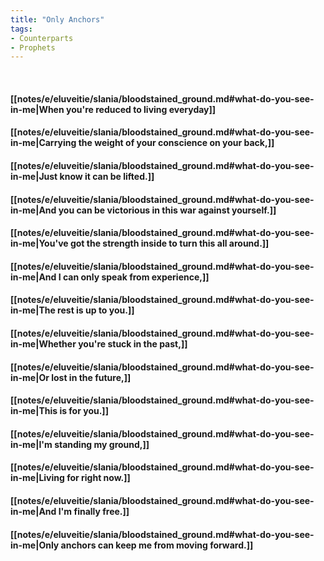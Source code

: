 ```yaml
---
title: "Only Anchors"
tags:
- Counterparts
- Prophets
---
```

&nbsp;
#### [[notes/e/eluveitie/slania/bloodstained_ground.md#what-do-you-see-in-me|When you're reduced to living everyday]]
#### [[notes/e/eluveitie/slania/bloodstained_ground.md#what-do-you-see-in-me|Carrying the weight of your conscience on your back,]]
#### [[notes/e/eluveitie/slania/bloodstained_ground.md#what-do-you-see-in-me|Just know it can be lifted.]]
#### [[notes/e/eluveitie/slania/bloodstained_ground.md#what-do-you-see-in-me|And you can be victorious in this war against yourself.]]
#### [[notes/e/eluveitie/slania/bloodstained_ground.md#what-do-you-see-in-me|You've got the strength inside to turn this all around.]]
#### [[notes/e/eluveitie/slania/bloodstained_ground.md#what-do-you-see-in-me|And I can only speak from experience,]]
#### [[notes/e/eluveitie/slania/bloodstained_ground.md#what-do-you-see-in-me|The rest is up to you.]]
#### [[notes/e/eluveitie/slania/bloodstained_ground.md#what-do-you-see-in-me|Whether you're stuck in the past,]]
#### [[notes/e/eluveitie/slania/bloodstained_ground.md#what-do-you-see-in-me|Or lost in the future,]]
#### [[notes/e/eluveitie/slania/bloodstained_ground.md#what-do-you-see-in-me|This is for you.]]
#### [[notes/e/eluveitie/slania/bloodstained_ground.md#what-do-you-see-in-me|I'm standing my ground,]]
#### [[notes/e/eluveitie/slania/bloodstained_ground.md#what-do-you-see-in-me|Living for right now.]]
#### [[notes/e/eluveitie/slania/bloodstained_ground.md#what-do-you-see-in-me|And I'm finally free.]]
#### [[notes/e/eluveitie/slania/bloodstained_ground.md#what-do-you-see-in-me|Only anchors can keep me from moving forward.]]
